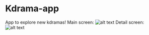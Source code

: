# Kdrama-app
App to explore new kdramas!
Main screen: ![alt text](http://i.imgur.com/yZ3NKJ5l.jpg "Main screen")
Detail screen: ![alt text](http://i.imgur.com/SEb30Pwl.png "Detail screen")
